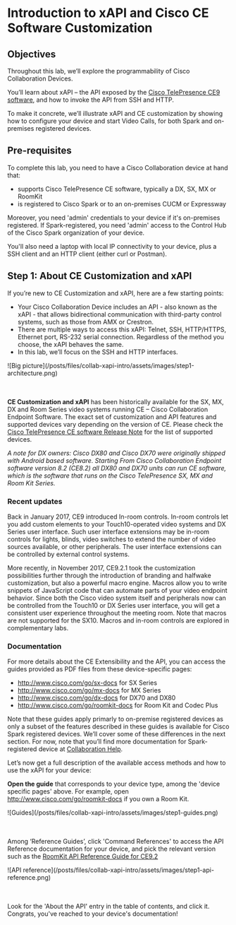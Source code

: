 # Introduction to xAPI and Cisco CE Software Customization

## Objectives

Throughout this lab, we’ll explore the programmability of Cisco Collaboration Devices.

You’ll learn about xAPI – the API exposed by the [Cisco TelePresence CE9 software](https://www.cisco.com/c/dam/en/us/td/docs/telepresence/endpoint/software/ce9/release-notes/ce-software-release-notes-ce9.pdf), and how to invoke the API from SSH and HTTP.

To make it concrete, we’ll illustrate xAPI and CE customization by showing how to configure your device and start Video Calls, for both Spark and on-premises registered devices.


## Pre-requisites

To complete this lab, you need to have a Cisco Collaboration device at hand that:
- supports Cisco TelePresence CE software, typically a DX, SX, MX or RoomKit
- is registered to Cisco Spark or to an on-premises CUCM or Expressway

Moreover, you need 'admin' credentials to your device if it's on-premises registered.
If Spark-registered, you need 'admin' access to the Control Hub of the Cisco Spark organization of your device.

You'll also need a laptop with local IP connectivity to your device, plus a SSH client and an HTTP client (either curl or Postman).


## Step 1: About CE Customization and xAPI

If you’re new to CE Customization and xAPI, here are a few starting points:
- Your Cisco Collaboration Device includes an API - also known as the xAPI - that allows bidirectional communication with third-party control systems, such as those from AMX or Crestron.
- There are multiple ways to access this xAPI: Telnet, SSH, HTTP/HTTPS, Ethernet port, RS-232 serial connection. Regardless of the method you choose, the xAPI behaves the same.
- In this lab, we’ll focus on the SSH and HTTP interfaces.

<div align="left">![Big picture](/posts/files/collab-xapi-intro/assets/images/step1-architecture.png)</div><br/><br/>


**CE Customization and xAPI** has been historically available for the SX, MX, DX and Room Series video systems running CE – Cisco Collaboration Endpoint Software. 
The exact set of customization and API features and supported devices vary depending on the version of CE. Please check the [Cisco TelePresence CE software Release Note](https://www.cisco.com/c/dam/en/us/td/docs/telepresence/endpoint/software/ce9/release-notes/ce-software-release-notes-ce9.pdf) for the list of supported devices.

_A note for DX owners: Cisco DX80 and Cisco DX70 were originally shipped with Android based software. Starting From Cisco Collaboration Endpoint software version 8.2 (CE8.2) all DX80 and DX70 units can run CE software, which is the software that runs on the Cisco TelePresence SX, MX and Room Kit Series._


### Recent updates

Back in January 2017, CE9 introduced In-room controls. In-room controls let you add custom elements to your Touch10-operated video systems and DX Series user interface. Such user interface extensions may be in-room controls for lights, blinds, video switches to extend the number of video sources available, or other peripherals. The user interface extensions can be controlled by external control systems.

More recently, in November 2017, CE9.2.1 took the customization possibilities further through the introduction of branding and halfwake customization, but also a powerful macro engine.
Macros allow you to write snippets of JavaScript code that can automate parts of your video endpoint behavior. Since both the Cisco video system itself and peripherals now can be controlled from the Touch10 or DX Series user interface, you will get a consistent user experience throughout the meeting room. Note that macros are not supported for the SX10.
Macros and in-room controls are explored in complementary labs.


### Documentation

For more details about the CE Extensibility and the API, you can access the guides provided as PDF files from these device-specific pages:
- http://www.cisco.com/go/sx-docs for SX Series
- http://www.cisco.com/go/mx-docs for MX Series
- http://www.cisco.com/go/dx-docs for DX70 and DX80
- http://www.cisco.com/go/roomkit-docs for Room Kit and Codec Plus

Note that these guides apply primarly to on-premise registered devices as only a subset of the features described in these guides is available for Cisco Spark registered devices. We’ll cover some of these differences in the next section. For now, note that you’ll find more documentation for Spark-registered device at [Collaboration Help](https://collaborationhelp.cisco.com/article/en-us/jkhs20).

Let’s now get a full description of the available access methods and how to use the xAPI for your device:
 
**Open the guide** that corresponds to your device type, among the 'device specific pages' above. For example, open http://www.cisco.com/go/roomkit-docs if you own a Room Kit.

<div align="left">![Guides](/posts/files/collab-xapi-intro/assets/images/step1-guides.png)</div><br/><br/>


Among ‘Reference Guides’, click 'Command References' to access the API Reference documentation for your device, and pick the relevant version such as the [RoomKit API Reference Guide for CE9.2](https://www.cisco.com/c/dam/en/us/td/docs/telepresence/endpoint/ce92/room-kit-api-reference-guide-ce92.pdf) 

<div align="left">![API reference](/posts/files/collab-xapi-intro/assets/images/step1-api-reference.png)</div><br/><br/>

Look for the 'About the API' entry in the table of contents, and click it.
Congrats, you've reached to your device's documentation!
